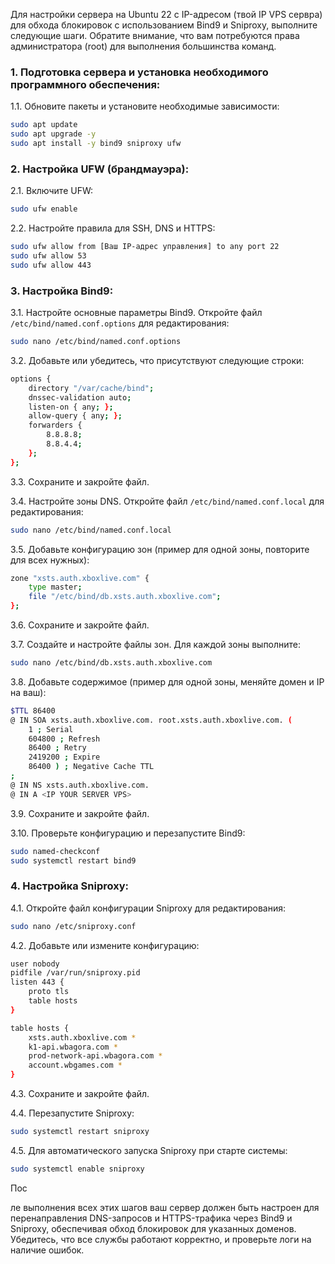 Для настройки сервера на Ubuntu 22 с IP-адресом (твой IP VPS сервра) для обхода блокировок с использованием Bind9 и Sniproxy, выполните следующие шаги. Обратите внимание, что вам потребуются права администратора (root) для выполнения большинства команд.

### 1. Подготовка сервера и установка необходимого программного обеспечения:

1.1. Обновите пакеты и установите необходимые зависимости:
```bash
sudo apt update
sudo apt upgrade -y
sudo apt install -y bind9 sniproxy ufw
```

### 2. Настройка UFW (брандмауэра):

2.1. Включите UFW:
```bash
sudo ufw enable
```

2.2. Настройте правила для SSH, DNS и HTTPS:
```bash
sudo ufw allow from [Ваш IP-адрес управления] to any port 22
sudo ufw allow 53
sudo ufw allow 443
```

### 3. Настройка Bind9:

3.1. Настройте основные параметры Bind9. Откройте файл `/etc/bind/named.conf.options` для редактирования:
```bash
sudo nano /etc/bind/named.conf.options
```

3.2. Добавьте или убедитесь, что присутствуют следующие строки:
```bash
options {
    directory "/var/cache/bind";
    dnssec-validation auto;
    listen-on { any; };
    allow-query { any; };
    forwarders {
        8.8.8.8;
        8.8.4.4;
    };
};
```

3.3. Сохраните и закройте файл.

3.4. Настройте зоны DNS. Откройте файл `/etc/bind/named.conf.local` для редактирования:
```bash
sudo nano /etc/bind/named.conf.local
```

3.5. Добавьте конфигурацию зон (пример для одной зоны, повторите для всех нужных):
```bash
zone "xsts.auth.xboxlive.com" {
    type master;
    file "/etc/bind/db.xsts.auth.xboxlive.com";
};
```

3.6. Сохраните и закройте файл.

3.7. Создайте и настройте файлы зон. Для каждой зоны выполните:
```bash
sudo nano /etc/bind/db.xsts.auth.xboxlive.com
```

3.8. Добавьте содержимое (пример для одной зоны, меняйте домен и IP на ваш):
```bash
$TTL 86400
@ IN SOA xsts.auth.xboxlive.com. root.xsts.auth.xboxlive.com. (
    1 ; Serial
    604800 ; Refresh
    86400 ; Retry
    2419200 ; Expire
    86400 ) ; Negative Cache TTL
;
@ IN NS xsts.auth.xboxlive.com.
@ IN A <IP YOUR SERVER VPS>
```

3.9. Сохраните и закройте файл.

3.10. Проверьте конфигурацию и перезапустите Bind9:
```bash
sudo named-checkconf
sudo systemctl restart bind9
```

### 4. Настройка Sniproxy:

4.1. Откройте файл конфигурации Sniproxy для редактирования:
```bash
sudo nano /etc/sniproxy.conf
```

4.2. Добавьте или измените конфигурацию:
```bash
user nobody
pidfile /var/run/sniproxy.pid
listen 443 {
    proto tls
    table hosts
}

table hosts {
    xsts.auth.xboxlive.com *
    k1-api.wbagora.com *
    prod-network-api.wbagora.com *
    account.wbgames.com *
}
```

4.3. Сохраните и закройте файл.

4.4. Перезапустите Sniproxy:
```bash
sudo systemctl restart sniproxy
```

4.5. Для автоматического запуска Sniproxy при старте системы:
```bash
sudo systemctl enable sniproxy
```

Пос

ле выполнения всех этих шагов ваш сервер должен быть настроен для перенаправления DNS-запросов и HTTPS-трафика через Bind9 и Sniproxy, обеспечивая обход блокировок для указанных доменов. Убедитесь, что все службы работают корректно, и проверьте логи на наличие ошибок.